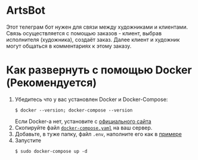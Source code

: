 # ArtsBot
Этот телеграм бот нужен для связи между художниками и клиентами. 
Связь осуществляется с помощью заказов - клиент, выбрав исполнителя (художника), создаёт заказ.
Далее клиент и художник могут общаться в комментариях к этому заказу.

# Как развернуть с помощью Docker (Рекомендуется)
1. Убедитесь что у вас установлен Docker и Docker-Compose:
    ```shell
    $ docker --version; docker-compose --version
    ```
    Если Docker-а нет, установите с 
    [официального сайта](https://docker.com)
2. Скопируйте файл [`docker-compose.yaml`](docker-compose.yaml)
на ваш сервер.
3. Добавьте, в туже папку, файл `.env`, 
наполните его как в [примере](.env_example)
4. Запустите
    ```shell
    $ sudo docker-compose up -d
    ```